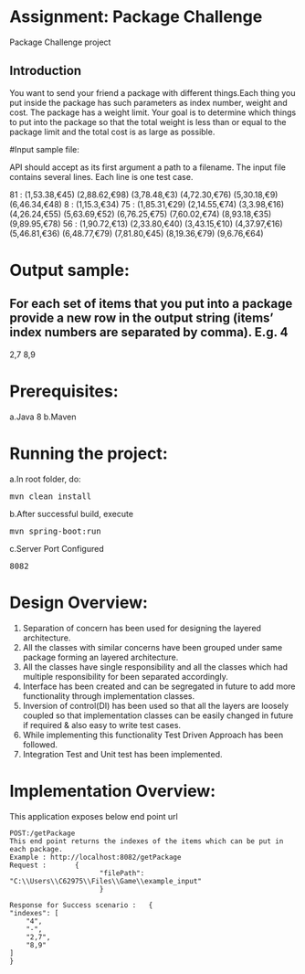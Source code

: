 # Assignment:	Package	Challenge
Package	Challenge project

## Introduction

You want to send your friend a package with different things.Each thing you put inside the package has such parameters as index number, weight and cost. The package has a weight limit. Your goal is to determine which things to put into the package so that the total weight is less than or equal to the package limit and the total cost is as large as possible. 

#Input sample file:

API should accept as its first argument a path to a filename. The input file contains several lines.
Each line is one test case. 

81 : (1,53.38,€45) (2,88.62,€98) (3,78.48,€3) (4,72.30,€76) (5,30.18,€9) (6,46.34,€48)
8 : (1,15.3,€34)
75 : (1,85.31,€29) (2,14.55,€74) (3,3.98,€16) (4,26.24,€55) (5,63.69,€52) (6,76.25,€75) (7,60.02,€74) (8,93.18,€35) (9,89.95,€78)
56 : (1,90.72,€13) (2,33.80,€40) (3,43.15,€10) (4,37.97,€16) (5,46.81,€36) (6,48.77,€79) (7,81.80,€45) (8,19.36,€79) (9,6.76,€64)

# Output sample:

For each set of items that you put into a package provide a new row in the output string (items’ index
numbers are separated by comma). E.g.
4
-
2,7
8,9

# Prerequisites:
a.Java 8
b.Maven

# Running the project:
a.In root folder, do:<pre>mvn clean install</pre>
b.After successful build, execute <pre>mvn spring-boot:run</pre>
c.Server Port Configured <pre>8082</pre>

# Design Overview:
1. Separation of concern has been used for designing the layered architecture.
2. All the classes with similar concerns have been grouped under same package forming an layered architecture.
3. All the classes have single responsibility and all the classes which had multiple responsibility for been separated accordingly.
4. Interface has been created and can be segregated in future to add more functionality through implementation classes.
5. Inversion of control(DI) has been used so that all the layers are loosely coupled so that implementation classes can be easily changed in future if required & also easy  to write test cases.
6. While implementing this functionality Test Driven Approach has been followed.
7. Integration Test and Unit test has been implemented.

# Implementation Overview:
This application exposes below end point url

    POST:/getPackage	
    This end point returns the indexes of the items which can be put in each package.
    Example : http://localhost:8082/getPackage
    Request :       {
 	                      "filePath": "C:\\Users\\C62975\\Files\\Game\\example_input"
                          }
                   
    Response for Success scenario :   {
    "indexes": [
        "4",
        "-",
        "2,7",
        "8,9"
    ]
    }
    
   
                   


